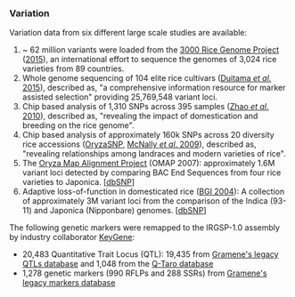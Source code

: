 ### Variation

Variation data from six different large scale studies are available:

1.  ~ 62 million variants were loaded from the [3000 Rice Genome
    Project](https://iric.irri.org/resources/3000-genomes-project)
    ([2015](http://europepmc.org/abstract/MED/24872877)), an
    international effort to sequence the genomes of 3,024 rice varieties
    from 89 countries.
2.  Whole genome sequencing of 104 elite rice cultivars ([Duitama *et
    al.* 2015](http://europepmc.org/abstract/MED/25923345)), described
    as, \"a comprehensive information resource for marker assisted
    selection\" providing 25,769,548 variant loci.
3.  Chip based analysis of 1,310 SNPs across 395 samples ([Zhao *et al*.
    2010](http://europepmc.org/abstract/MED/20520727)), described as,
    \"revealing the impact of domestication and breeding on the rice
    genome\".
4.  Chip based analysis of approximately 160k SNPs across 20 diversity
    rice accessions ([OryzaSNP](http://www.oryzasnp.org/), [McNally *et
    al*. 2009](http://europepmc.org/abstract/MED/19597147)), described
    as, \"revealing relationships among landraces and modern varieties
    of rice\".
5.  The [Oryza Map Alignment Project](http://www.omap.org/) (OMAP 2007):
    approximately 1.6M variant loci detected by comparing BAC End
    Sequences from four rice varieties to Japonica.
    \[[dbSNP](http://www.ncbi.nlm.nih.gov/projects/SNP/snp_viewTable.cgi?h=OMAP)\]
6.  Adaptive loss-of-function in domesticated rice ([BGI
    2004](http://europepmc.org/abstract/MED/15685292)): A collection of
    approximately 3M variant loci from the comparison of the Indica
    (93-11) and Japonica (Nipponbare) genomes.
    \[[dbSNP](http://www.ncbi.nlm.nih.gov/projects/SNP/snp_viewTable.cgi?pub=1049)\]

The following genetic markers were remapped to the IRGSP-1.0 assembly by
industry collaborator [KeyGene](http://www.keygene.com/):

-   20,483 Quantitative Trait Locus (QTL): 19,435 from [Gramene's legacy
    QTLs database](http://archive.gramene.org/qtl) and 1,048 from the
    [Q-Taro database](http://qtaro.abr.affrc.go.jp)
-   1,278 genetic markers (990 RFLPs and 288 SSRs) from [Gramene's
    legacy markers database](http://archive.gramene.org/markers)
